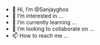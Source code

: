 - 👋 Hi, I’m @Sanjayghos
- 👀 I’m interested in ...
- 🌱 I’m currently learning ...
- 💞️ I’m looking to collaborate on ...
- 📫 How to reach me ...

<!---
Sanjayghos/Sanjayghos is a ✨ special ✨ repository because its `README.md` (this file) appears on your GitHub profile.
You can click the Preview link to take a look at your changes.
--->
